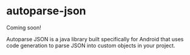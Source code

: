 # autoparse-json

Coming soon!

Autoparse JSON is a java library built specifically for Android that uses code generation to parse JSON into custom objects in your project.
